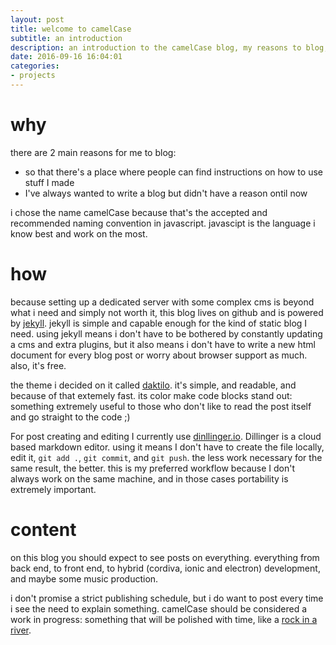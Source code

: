 ```yaml
---
layout: post
title: welcome to camelCase
subtitle: an introduction
description: an introduction to the camelCase blog, my reasons to blog, and the way i go about it
date: 2016-09-16 16:04:01
categories:
- projects
---
```


# why

there are 2 main reasons for me to blog:

- so that there's a place where people can find instructions on how to use stuff I made
- I've always wanted to write a blog but didn't have a reason ontil now

i chose the name camelCase because that's the accepted and recommended naming convention in javascript. javascipt is the language i know best and work on the most.

# how

because setting up a dedicated server with some complex cms is beyond what i need and simply not worth it, this blog lives on github and is powered by [jekyll](https://jekyllrb.com). jekyll is simple and capable enough for the kind of static blog I need. using jekyll means i don't have to be bothered by constantly updating a cms and extra plugins, but it also means i don't have to write a new html document for every blog post or worry about browser support as much. also, it's free.

the theme i decided on it called [daktilo](http://daktilo.github.io/). it's simple, and readable, and because of that extemely fast. its color make code blocks stand out: something extremely useful to those who don't like to read the post itself and go straight to the code ;)

For post creating and editing I currently use [dinllinger.io](http://dillinger.io/). Dillinger is a cloud based markdown editor. using it means I don't have to create the file locally, edit it, ``git add .``, ``git commit``, and ``git push``. the less work necessary for the same result, the better. this is my preferred workflow because I don't always work on the same machine, and in those cases portability is extremely important.

# content

on this blog you should expect to see posts on everything. everything from back end, to front end, to hybrid (cordiva, ionic and electron) development, and maybe some music production.

i don't promise a strict publishing schedule, but i do want to post every time i see the need to explain something. camelCase should be considered a work in progress: something that will be polished with time, like a [rock in a river](https://en.wikipedia.org/wiki/Tumble_finishing).